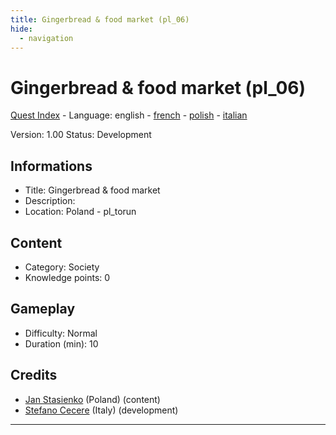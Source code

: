 ```yaml
---
title: Gingerbread & food market (pl_06)
hide:
  - navigation
---
```


# Gingerbread & food market (pl_06)
[Quest Index](./index.md) - Language: english - [french](./pl_06.fr.md) - [polish](./pl_06.pl.md) - [italian](./pl_06.it.md)

Version: 1.00
Status: Development

## Informations

- Title: Gingerbread & food market
- Description: 
- Location: Poland - pl_torun
## Content
- Category: Society
- Knowledge points: 0
## Gameplay
- Difficulty: Normal
- Duration (min): 10
## Credits
- [Jan Stasienko](mailto:jan.stasienko@dsw.edu.pl) (Poland) (content)
- [Stefano Cecere](https://stefanocecere.com) (Italy) (development)

---

